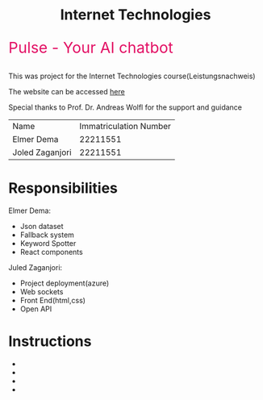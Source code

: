 <style>
.polse{
    font-size:30px;
    color: #e31165;
}
 </style>

<h1 align="center">Internet Technologies</h1>

<p class="polse">Pulse - Your AI chatbot</p>
<p>This was project for the Internet Technologies course(Leistungsnachweis)</p>
<p>The website can be accessed <a href="pulse-ai.de">here</a></p>

<p>Special thanks to Prof. Dr. Andreas Wolfl for the support and guidance</p>

<table>
<tr>
<td>
Name
</td>
<td>
Immatriculation Number
</td>
</tr>
<tr>
<td>
Elmer Dema
</td>
<td>
22211551
</td>
</tr>

<tr>
<td>
Joled Zaganjori
</td>
<td>
22211551
</td>
</tr>

</table>
<h1> Responsibilities</h1>
<p>Elmer Dema:</p>
<ul>
<li>Json dataset</li>
<li>Fallback system</li>
<li>Keyword Spotter</li>
<li>React components</li>
</ul>

<p>Juled Zaganjori:</p>
<ul>
<li>Project deployment(azure)</li>
<li>Web sockets</li>
<li>Front End(html,css)</li>
<li>Open API</li>
</ul>

<h1> Instructions</h1>
<ul>
<li></li>
<li></li>
<li></li>
<li></li>

</u>